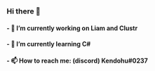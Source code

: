 ### Hi there 👋



#### - 🔭 I’m currently working on Liam and Clustr
#### - 🌱 I’m currently learning C#
#### - 📫 How to reach me: (discord) Kendohu#0237

